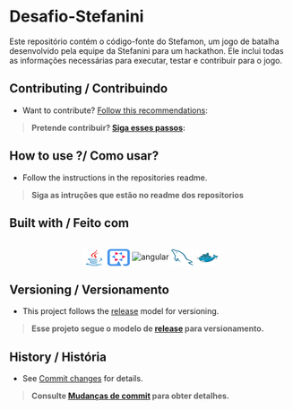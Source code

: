 # Desafio-Stefanini
Este repositório contém o código-fonte do Stefamon, um jogo de batalha desenvolvido pela equipe da Stefanini para um hackathon. Ele inclui todas as informações necessárias para executar, testar e contribuir para o jogo.


## Contributing / Contribuindo

- Want to contribute? [Follow this recommendations](./CONTRIBUTING.md):  

> **Pretende contribuir? [Siga esses passos](./CONTRIBUTING.md):**

##  How to use ?/ Como usar?

- Follow the instructions in the repositories readme.
> **Siga as intruções que estão no readme dos repositorios**

## Built with / Feito com

<div style="display: inline_block" align="center"><br>
 
  
  <img align="center" alt="Judeu-Java" height="30" width="40" src="https://raw.githubusercontent.com/devicons/devicon/master/icons/java/java-original.svg">
  <img align="center" alt="Quarkus" height="30" width="40" src="https://raw.githubusercontent.com/quarkusio/quarkus/main/extensions/vertx-http/deployment/src/main/resources/dev-static/images/quarkus_icon_rgb_reverse.svg">
  <img src="https://angular.io/assets/images/logos/angular/angular.svg" alt="angular" width="40" height="40"/> 
  <img align="center" alt="Judeu-Mysql" height="30" width="40" src="https://raw.githubusercontent.com/devicons/devicon/master/icons/mysql/mysql-original.svg">
  <img align="center" alt="Judeu-Mysql" height="30" width="40" src="https://raw.githubusercontent.com/devicons/devicon/master/icons/docker/docker-original.svg">
 
 </div> 

## Versioning / Versionamento
- This project follows the [release](https://github.com/lramon2001/Desafio-Stefanini/releases/tag/Desafio-Stefaniniv1.0) model for versioning.

> **Esse projeto segue o modelo de [release](https://github.com/lramon2001/Desafio-Stefanini/releases/tag/Desafio-Stefaniniv1.0) para versionamento.**

## History / História
- See [Commit changes](https://github.com/lramon2001/Desafio-Stefanini/commits/main) for details.

> **Consulte [Mudanças de commit](https://github.com/lramon2001/Desafio-Stefanini/commits/main) para obter detalhes.**


